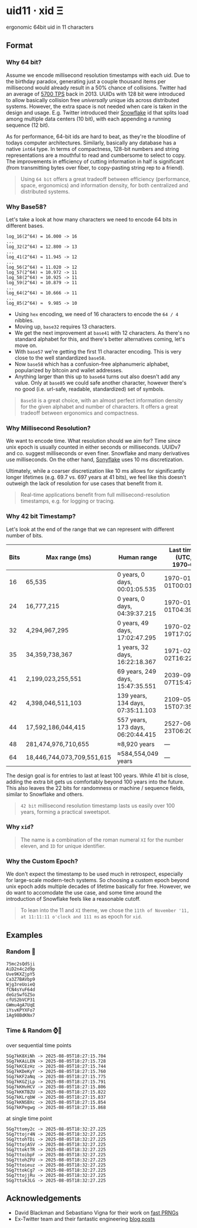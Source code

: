 # uid11 ⋅ xid Ξ
ergonomic 64bit uid in 11 characters


## Format

### Why 64 bit?
Assume we encode millisecond resolution timestamps with each uid.
Due to the birthday paradox, generating just a couple thousand items per millisecond would already result in a 50% chance of collisions.
Twitter had an average of [5700 TPS](https://blog.x.com/engineering/en_us/a/2013/new-tweets-per-second-record-and-how) back in 2013.
UUIDs with 128 bit were introduced to allow basically collision free _universally_ unique ids across distributed systems.
However, the extra space is not needed when care is taken in the design and usage.
E.g. Twitter introduced their [Snowflake](https://blog.x.com/engineering/en_us/a/2010/announcing-snowflake) id that splits load among multiple data centers (10 bit), with each appending a running sequence (12 bit).

As for performance, 64-bit ids are hard to beat, as they're the bloodline of todays computer architectures.
Similarly, basically any database has a native `int64` type.
In terms of compactness, 128-bit numbers and string representations are a mouthful to read and cumbersome to select to copy.
The improvements in efficiency of cutting information in half is significant (from transmitting bytes over fiber, to copy-pasting string rep to a friend).

> Using `64 bit` offers a great tradeoff between efficiency (performance, space, ergonomics) and information density, for both centralized and distributed systems.

### Why Base58?
Let's take a look at how many characters we need to encode 64 bits in different bases.

```
log_16(2^64) = 16.000 -> 16
...
log_32(2^64) = 12.800 -> 13
...
log_41(2^64) ≈ 11.945 -> 12
...
log_56(2^64) ≈ 11.020 -> 12
log_57(2^64) ≈ 10.972 -> 11
log_58(2^64) ≈ 10.925 -> 11
log_59(2^64) ≈ 10.879 -> 11
...
log_64(2^64) ≈ 10.666 -> 11
...
log_85(2^64) ≈  9.985 -> 10
```

- Using `hex` encoding, we need of 16 characters to encode the `64 / 4` nibbles.
- Moving up, `base32` requires 13 characters.
- We get the next improvement at `base41` with 12 characters.
As there's no standard alphabet for this, and there's better alternatives coming, let's move on.
- With `base57` we're getting the first 11 character encoding.
This is very close to the well standardized `base58`.
- Now `base58` which has a confusion-free alphanumeric alphabet, popularized by bitcoin and wallet addresses.
- Anything larger than this up to `base64` turns out also doesn't add any value.
Only at `base85` we could safe another character, however there's no good (i.e. url-safe, readable, standardized) set of symbols.

> `Base58` is a great choice, with an almost perfect information density for the given alphabet and number of characters.
It offers a great tradeoff between ergonomics and compactness.

### Why Millisecond Resolution?
We want to encode time. What resolution should we aim for?
Time since unix epoch is usually counted in either seconds or milliseconds. 
UUIDv7 and co. suggest milliseconds or even finer.
Snowflake and many derivatives use milliseconds.
On the other hand, [Sonyflake](https://github.com/sony/sonyflake) uses 10 ms discretization.

Ultimately, while a coarser discretization like 10 ms allows for significantly longer lifetimes (e.g. 69.7 vs. 697 years at 41 bits), we feel like this doesn't outweigh the lack of resolution for use cases that benefit from it.

> Real-time applications benefit from full millisecond-resolution timestamps, e.g. for logging or tracing.

### Why 42 bit Timestamp?
Let's look at the end of the range that we can represent with different number of bits.

| **Bits** | **Max range (ms)**         | **Human range**                   | **Last timestamp (UTC, from 1970‑01‑01)** |
| -------- | -------------------------- | --------------------------------- | ----------------------------------------- |
| 16       | 65,535                     | 0 years, 0 days, 00:01:05.535     | 1970-01-01T00:01:05.535Z                  |
| 24       | 16,777,215                 | 0 years, 0 days, 04:39:37.215     | 1970-01-01T04:39:37.215Z                  |
| 32       | 4,294,967,295              | 0 years, 49 days, 17:02:47.295    | 1970-02-19T17:02:47.295Z                  |
| 35       | 34,359,738,367             | 1 years, 32 days, 16:22:18.367    | 1971-02-02T16:22:18.367Z                  |
| 41       | 2,199,023,255,551          | 69 years, 249 days, 15:47:35.551  | 2039-09-07T15:47:35.551Z                  |
| 42       | 4,398,046,511,103          | 139 years, 134 days, 07:35:11.103 | 2109-05-15T07:35:11.103Z                  |
| 44       | 17,592,186,044,415         | 557 years, 173 days, 06:20:44.415 | 2527-06-23T06:20:44.415Z                  |
| 48       | 281,474,976,710,655        | ≈8,920 years                      | —                                         |
| 64       | 18,446,744,073,709,551,615 | ≈584,554,049 years                | —                                         |


The design goal is for entries to last at least 100 years.
While 41 bit is close, adding the extra bit gets us comfortably beyond 100 years into the future.
This also leaves the 22 bits for randomness or machine / sequence fields, similar to Snowflake and others.

> `42 bit` millisecond resolution timestamp lasts us easily over 100 years, forming a practical sweetspot.

### Why `xid`?

> The name is a combination of the roman numeral `XI` for the number eleven, and `ID` for unique identifier.

### Why the Custom Epoch?
We don't expect the timestamp to be used much in retrospect, especially for large-scale modern-tech systems.
So choosing a custom epoch beyond unix epoch adds multiple decades of lifetime basically for free.
However, we do want to accomodate the use case, and some time around the introduction of Snowflake feels like a reasonable cutoff.

> To lean into the 11 and `XI` theme, we chose the `11th of November '11, at 11:11:11 o'clock and 111 ms` as epoch for `xid`.


## Examples

### Random 🎲
```
75mc2sQdSji
AiD2n4c2d9p
Uve9KXZjpY5
Ca3Z7BAVbp9
Wjg3reUoieQ
fCN4sYuF64d
deGzSwfGZSo
cfUS2bVCP31
GWmu4gA7UqE
iYsvKPYXFo7
1Ag98BdKNx7
```

### Time & Random ⌚🎲
over sequential time points
```
5Gg7kK8XiNh -> 2025-08-05T18:27:15.704
5Gg7kKAiLEN -> 2025-08-05T18:27:15.728
5Gg7kKCEzHz -> 2025-08-05T18:27:15.744
5Gg7kKDeKyY -> 2025-08-05T18:27:15.760
5Gg7kKF2aNq -> 2025-08-05T18:27:15.775
5Gg7kKGZjLp -> 2025-08-05T18:27:15.791
5Gg7kKHvHCV -> 2025-08-05T18:27:15.806
5Gg7kKKTBZU -> 2025-08-05T18:27:15.822
5Gg7kKLrqbW -> 2025-08-05T18:27:15.837
5Gg7kKNSBXc -> 2025-08-05T18:27:15.854
5Gg7kKPegwg -> 2025-08-05T18:27:15.868
```

at single time point
```
5Gg7ttomy2c -> 2025-08-05T18:32:27.225
5Gg7ttojr4N -> 2025-08-05T18:32:27.225
5Gg7ttohTDi -> 2025-08-05T18:32:27.225
5Gg7ttojASV -> 2025-08-05T18:32:27.225
5Gg7ttoktTR -> 2025-08-05T18:32:27.225
5Gg7ttoibpF -> 2025-08-05T18:32:27.225
5Gg7ttohZFU -> 2025-08-05T18:32:27.225
5Gg7ttoieuz -> 2025-08-05T18:32:27.225
5Gg7ttokCg7 -> 2025-08-05T18:32:27.225
5Gg7ttojjRu -> 2025-08-05T18:32:27.225
5Gg7ttok3LG -> 2025-08-05T18:32:27.225
```


## Acknowledgements
- David Blackman and Sebastiano Vigna for their work on [fast PRNGs](https://prng.di.unimi.it/)
- Ex-Twitter team and their fantastic engineering [blog posts](https://blog.x.com/engineering/en_us/a/2010/announcing-snowflake)